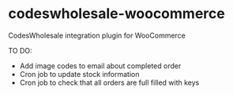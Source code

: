 codeswholesale-woocommerce
==========================

CodesWholesale integration plugin for WooCommerce

TO DO:

- Add image codes to email about completed order
- Cron job to update stock information
- Cron job to check that all orders are full filled with keys
